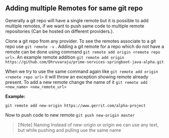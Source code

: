 ## Adding multiple Remotes for same git repo
Generally a git repo will have a single remote but it is possible to add multiple remotes, if we want to push same code to multiple remote repositories (Can be hosted on different providers.).

Clone a git repo from any provider. To see the remotes associate to a git repo use `git remote -v` . Adding a git remote for a repo which do not have a remote can be done using command `git remote add origin <remote repo url>`.
An example remote addition
`git remote add origin https://github.com/Dhruvaraju/prime-services-springboot-java-alpha.git`

When we try to use the same command again like `git remote add origin <remote repo url>` it will throw an exception showing remote already present. To add a new remote change the name of it `git remote add <new_name> <new_remote_url>`

**Example:**
```
git remote add new-origin https://www.gerrit.com/alpha-project
```

Now to push code to new remote `git push new-origin master`

> [!Note] Naming
> Instead of new-origin or origin we can use any text, but while pushing and pulling use the same name

